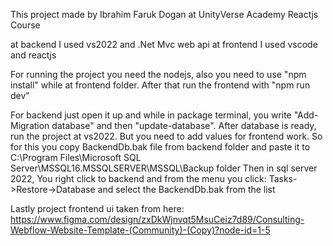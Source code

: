 This project made by Ibrahim Faruk Dogan at UnityVerse Academy Reactjs Course

at backend I used vs2022 and .Net Mvc web api
at frontend I used vscode and reactjs

For running the project you need the nodejs, also you need to use "npm install" while at frontend folder.
After that run the frontend with "npm run dev"

For backend just open it up and while in package terminal, you write "Add-Migration database" and then "update-database". After database is ready, run the project at vs2022. 
But you need to add values for frontend work. So for this you copy BackendDb.bak file from backend folder and paste it to C:\Program Files\Microsoft SQL Server\MSSQL16.MSSQLSERVER\MSSQL\Backup folder
Then in sql server 2022, You right click to backend and from the menu you click: Tasks->Restore->Database and select the BackendDb.bak from the list

Lastly project frontend ui taken from here: https://www.figma.com/design/zxDkWjnvqt5MsuCeiz7d89/Consulting-Webflow-Website-Template-(Community)-(Copy)?node-id=1-5
